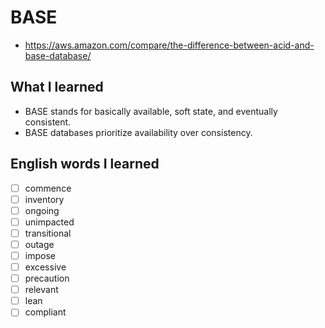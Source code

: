# BASE
- https://aws.amazon.com/compare/the-difference-between-acid-and-base-database/

## What I learned
- BASE stands for basically available, soft state, and eventually consistent.
- BASE databases prioritize availability over consistency.

## English words I learned
- [ ] commence
- [ ] inventory
- [ ] ongoing
- [ ] unimpacted
- [ ] transitional
- [ ] outage
- [ ] impose
- [ ] excessive
- [ ] precaution
- [ ] relevant
- [ ] lean
- [ ] compliant
